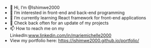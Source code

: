 - 👋 Hi, I’m @Ishimwe2000
- 👀 I’m interested in front-end and back-end programming
- 🌱 I’m currently learning React framework for front-end applications
- 🌱  Check back often for an update of my projects
- 📫 How to reach me on my LinkedIn:www.linkedin.com/in/mariemichelle2000
- View my portfolio here: https://ishimwe2000.github.io/portfolio/
 

<!---
Ishimwe2000/Ishimwe2000 is a ✨ special ✨ repository because its `README.md` (this file) appears on your GitHub profile.
You can click the Preview link to take a look at your changes.
--->
